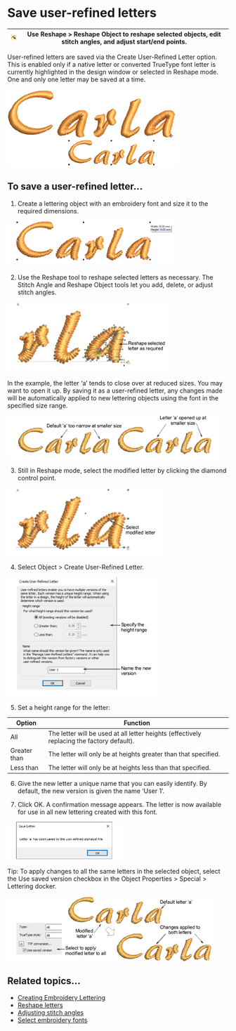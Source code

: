 # Save user-refined letters

| ![ReshapeObject.png](assets/ReshapeObject.png) | Use Reshape > Reshape Object to reshape selected objects, edit stitch angles, and adjust start/end points. |
| ---------------------------------------------- | ---------------------------------------------------------------------------------------------------------- |

User-refined letters are saved via the Create User-Refined Letter option. This is enabled only if a native letter or converted TrueType font letter is currently highlighted in the design window or selected in Reshape mode. One and only one letter may be saved at a time.

![UserRefinedLetteringSample.png](assets/UserRefinedLetteringSample.png)

## To save a user-refined letter...

1. Create a lettering object with an embroidery font and size it to the required dimensions.

![UserRefinedLettering1.png](assets/UserRefinedLettering1.png)

2. Use the Reshape tool to reshape selected letters as necessary. The Stitch Angle and Reshape Object tools let you add, delete, or adjust stitch angles.

![UserRefinedLettering2.png](assets/UserRefinedLettering2.png)

In the example, the letter ‘a’ tends to close over at reduced sizes. You may want to open it up. By saving it as a user-refined letter, any changes made will be automatically applied to new lettering objects using the font in the specified size range.

![lettering_custom00014.png](assets/lettering_custom00014.png)

3. Still in Reshape mode, select the modified letter by clicking the diamond control point.

![UserRefinedLettering3.png](assets/UserRefinedLettering3.png)

4. Select Object > Create User-Refined Letter.

![CreateUserRefinedLetter.png](assets/CreateUserRefinedLetter.png)

5. Set a height range for the letter:

| Option       | Function                                                                                   |
| ------------ | ------------------------------------------------------------------------------------------ |
| All          | The letter will be used at all letter heights (effectively replacing the factory default). |
| Greater than | The letter will only be at heights greater than that specified.                            |
| Less than    | The letter will only be at heights less than that specified.                               |

6. Give the new letter a unique name that you can easily identify. By default, the new version is given the name ‘User 1’.

7. Click OK. A confirmation message appears. The letter is now available for use in all new lettering created with this font.

![SaveLetter.png](assets/SaveLetter.png)

Tip: To apply changes to all the same letters in the selected object, select the Use saved version checkbox in the Object Properties > Special > Lettering docker.

![lettering_custom00021.png](assets/lettering_custom00021.png)

## Related topics...

- [Creating Embroidery Lettering](../lettering_create/Creating_Embroidery_Lettering)
- [Reshape letters](../lettering_edit/Reshape_letters)
- [Adjusting stitch angles](../../Quality/quality/Adjusting_stitch_angles)
- [Select embroidery fonts](../lettering_create/Select_embroidery_fonts)
